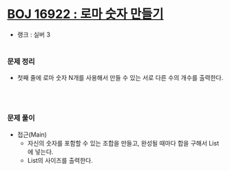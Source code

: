 # [BOJ 16922 : 로마 숫자 만들기](https://www.acmicpc.net/problem/16922)
- 랭크 : 실버 3
  <br><br>
  
### 문제 정리
- 첫째 줄에 로마 숫자 N개를 사용해서 만들 수 있는 서로 다른 수의 개수를 출력한다.

<br><br>

### 문제 풀이
- 접근(Main) 
   - 자신의 숫자를 포함할 수 있는 조합을 만들고, 완성될 때마다 합을 구해서 List에 넣는다.
   - List의 사이즈를 출력한다.  

  
    
    


    
    


